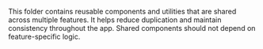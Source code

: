 This folder contains reusable components and utilities that are shared across multiple features. It helps reduce duplication and maintain consistency throughout the app. Shared components should not depend on feature-specific logic.